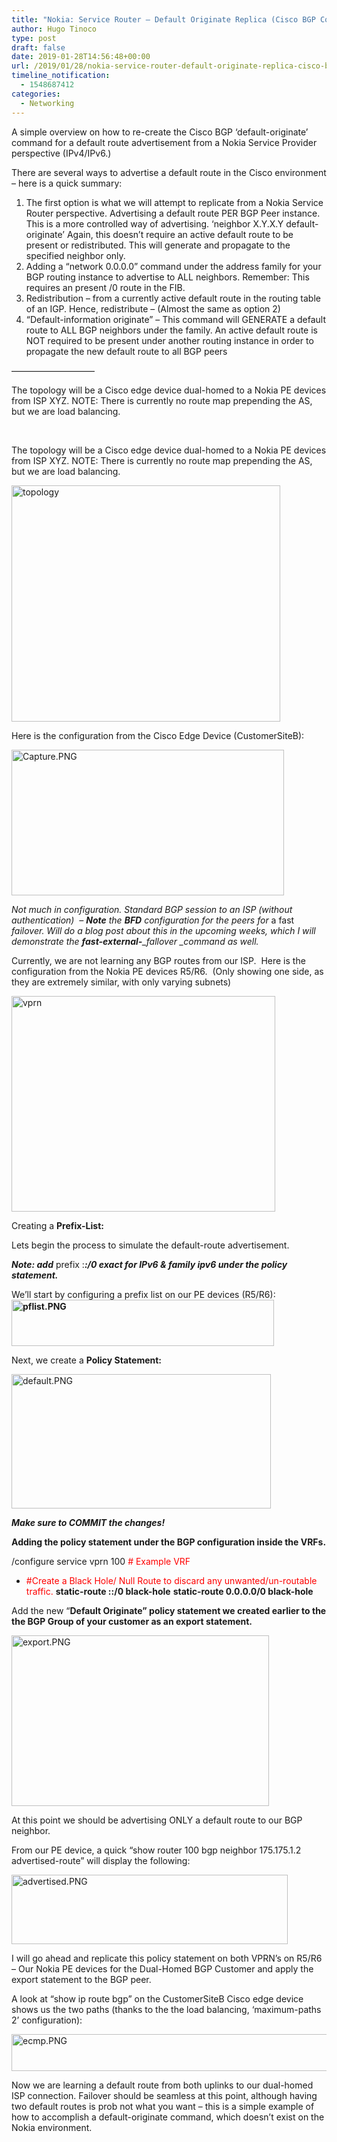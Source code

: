 ```yaml
---
title: "Nokia: Service Router – Default Originate Replica (Cisco BGP Command)"
author: Hugo Tinoco
type: post
draft: false
date: 2019-01-28T14:56:48+00:00
url: /2019/01/28/nokia-service-router-default-originate-replica-cisco-bgp-command/
timeline_notification:
  - 1548687412
categories:
  - Networking
---
```


A simple overview on how to re-create the Cisco BGP &#8216;default-originate&#8217; command for a default route advertisement from a Nokia Service Provider perspective (IPv4/IPv6.)

There are several ways to advertise a default route in the Cisco environment &#8211; here is a quick summary:

1. The first option is what we will attempt to replicate from a Nokia Service Router perspective. Advertising a default route PER BGP Peer instance. This is a more controlled way of advertising.
   &#8216;neighbor X.Y.X.Y default-originate&#8217; Again, this doesn&#8217;t require an active default route to be present or redistributed. This will generate and propagate to the specified neighbor only.
2. Adding a &#8220;network 0.0.0.0&#8221; command under the address family for your BGP routing instance to advertise to ALL neighbors. Remember: This requires an present /0 route in the FIB.
3. Redistribution &#8211; from a currently active default route in the routing table of an IGP. Hence, redistribute &#8211; (Almost the same as option 2)
4. &#8220;Default-information originate&#8221; &#8211; This command will GENERATE a default route to ALL BGP neighbors under the family. An active default route is NOT required to be present under another routing instance in order to propagate the new default route to all BGP peers

&#8212;&#8212;&#8212;&#8212;&#8212;&#8212;&#8212;&#8212;&#8212;&#8211;

The topology will be a Cisco edge device dual-homed to a Nokia PE devices from ISP XYZ. NOTE: There is currently no route map prepending the AS, but we are load balancing.

&nbsp;

The topology will be a Cisco edge device dual-homed to a Nokia PE devices from ISP XYZ. NOTE: There is currently no route map prepending the AS, but we are load balancing.

<img loading="lazy" class="alignnone  wp-image-26" src="http://localhost:8000/wp-content/uploads/2019/01/topology-1.png" alt="topology" width="430" height="378" srcset="http://localhost:8000/wp-content/uploads/2019/01/topology-1.png 663w, http://localhost:8000/wp-content/uploads/2019/01/topology-1-300x264.png 300w" sizes="(max-width: 430px) 100vw, 430px" />

Here is the configuration from the Cisco Edge Device (CustomerSiteB):

<img loading="lazy" class="alignnone  wp-image-27" src="http://localhost:8000/wp-content/uploads/2019/01/capture.png" alt="Capture.PNG" width="436" height="233" srcset="http://localhost:8000/wp-content/uploads/2019/01/capture.png 915w, http://localhost:8000/wp-content/uploads/2019/01/capture-300x160.png 300w, http://localhost:8000/wp-content/uploads/2019/01/capture-768x410.png 768w" sizes="(max-width: 436px) 100vw, 436px" />

_Not much in configuration. Standard BGP session to an ISP (without authentication)  &#8211; **Note** the **BFD** configuration for the peers for_ a fast _failover. Will do a blog post about this in the upcoming weeks, which I will demonstrate the **fast-external-**\_fallover \_command as well._

Currently, we are not learning any BGP routes from our ISP.  Here is the configuration from the Nokia PE devices R5/R6.  (Only showing one side, as they are extremely similar, with only varying subnets)

<img loading="lazy" class="alignnone  wp-image-28" src="http://localhost:8000/wp-content/uploads/2019/01/vprn.png" alt="vprn" width="422" height="345" srcset="http://localhost:8000/wp-content/uploads/2019/01/vprn.png 859w, http://localhost:8000/wp-content/uploads/2019/01/vprn-300x246.png 300w, http://localhost:8000/wp-content/uploads/2019/01/vprn-768x629.png 768w" sizes="(max-width: 422px) 100vw, 422px" />

Creating a **Prefix-List:**

Lets begin the process to simulate the default-route advertisement.

_**Note: add**_ prefix :_**:/0 exact for IPv6 & family ipv6 under the policy statement.**_

We&#8217;ll start by configuring a prefix list on our PE devices (R5/R6):**<img loading="lazy" class="alignnone  wp-image-29" src="http://localhost:8000/wp-content/uploads/2019/01/pflist.png" alt="pflist.PNG" width="420" height="74" srcset="http://localhost:8000/wp-content/uploads/2019/01/pflist.png 801w, http://localhost:8000/wp-content/uploads/2019/01/pflist-300x53.png 300w, http://localhost:8000/wp-content/uploads/2019/01/pflist-768x135.png 768w" sizes="(max-width: 420px) 100vw, 420px" />**

Next, we create a **Policy Statement:**

<img loading="lazy" class="alignnone  wp-image-30" src="http://localhost:8000/wp-content/uploads/2019/01/default.png" alt="default.PNG" width="415" height="215" srcset="http://localhost:8000/wp-content/uploads/2019/01/default.png 815w, http://localhost:8000/wp-content/uploads/2019/01/default-300x155.png 300w, http://localhost:8000/wp-content/uploads/2019/01/default-768x397.png 768w" sizes="(max-width: 415px) 100vw, 415px" />

**_Make sure to COMMIT the changes!_**

**Adding the policy statement under the BGP configuration inside the VRFs.**

/configure service vprn 100 <span style="color:#ff0000;"># Example VRF</span>

- <span style="color:#ff0000;">#Create a Black Hole/ Null Route to discard any unwanted/un-routable traffic.</span>
  **static-route ::/0 black-hole**
  **static-route 0.0.0.0/0 black-hole**

Add the new &#8220;**Default Originate&#8221; policy statement we created earlier to the the BGP Group of your customer as an export statement.**

<img loading="lazy" class="alignnone  wp-image-31" src="http://localhost:8000/wp-content/uploads/2019/01/export.png" alt="export.PNG" width="412" height="273" srcset="http://localhost:8000/wp-content/uploads/2019/01/export.png 889w, http://localhost:8000/wp-content/uploads/2019/01/export-300x199.png 300w, http://localhost:8000/wp-content/uploads/2019/01/export-768x509.png 768w" sizes="(max-width: 412px) 100vw, 412px" />

At this point we should be advertising ONLY a default route to our BGP neighbor.

From our PE device, a quick &#8220;show router 100 bgp neighbor 175.175.1.2 advertised-route&#8221; will display the following:

<img loading="lazy" class="alignnone  wp-image-32" src="http://localhost:8000/wp-content/uploads/2019/01/advertised.png" alt="advertised.PNG" width="442" height="111" srcset="http://localhost:8000/wp-content/uploads/2019/01/advertised.png 1299w, http://localhost:8000/wp-content/uploads/2019/01/advertised-300x76.png 300w, http://localhost:8000/wp-content/uploads/2019/01/advertised-1024x258.png 1024w, http://localhost:8000/wp-content/uploads/2019/01/advertised-768x193.png 768w" sizes="(max-width: 442px) 100vw, 442px" />

I will go ahead and replicate this policy statement on both VPRN&#8217;s on R5/R6 &#8211; Our Nokia PE devices for the Dual-Homed BGP Customer and apply the export statement to the BGP peer.

A look at &#8220;show ip route bgp&#8221; on the CustomerSiteB Cisco edge device shows us the two paths (thanks to the the load balancing, &#8216;maximum-paths 2&#8217; configuration):

<img loading="lazy" class="alignnone  wp-image-33" src="http://localhost:8000/wp-content/uploads/2019/01/ecmp.png" alt="ecmp.PNG" width="508" height="59" srcset="http://localhost:8000/wp-content/uploads/2019/01/ecmp.png 853w, http://localhost:8000/wp-content/uploads/2019/01/ecmp-300x35.png 300w, http://localhost:8000/wp-content/uploads/2019/01/ecmp-768x89.png 768w" sizes="(max-width: 508px) 100vw, 508px" />

Now we are learning a default route from both uplinks to our dual-homed ISP connection. Failover should be seamless at this point, although having two default routes is prob not what you want &#8211; this is a simple example of how to accomplish a default-originate command, which doesn&#8217;t exist on the Nokia environment.

